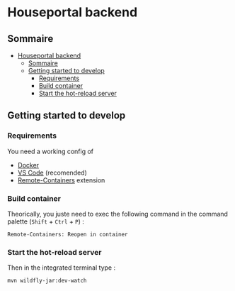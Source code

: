 # Houseportal backend

## Sommaire

- [Houseportal backend](#houseportal-backend)
  - [Sommaire](#sommaire)
  - [Getting started to develop](#getting-started-to-develop)
    - [Requirements](#requirements)
    - [Build container](#build-container)
    - [Start the hot-reload server](#start-the-hot-reload-server)

## Getting started to develop

### Requirements

You need a working config of

- [Docker](https://www.docker.com/)
- [VS Code](https://code.visualstudio.com/) (recomended)
- [Remote-Containers](https://marketplace.visualstudio.com/items?itemName=ms-vscode-remote.remote-containers) extension

### Build container

Theorically, you juste need to exec the following command in the command palette (`Shift` + `Ctrl` + `P`) :

```shell
Remote-Containers: Reopen in container
```

### Start the hot-reload server

Then in the integrated terminal type :

```shell
mvn wildfly-jar:dev-watch
```
